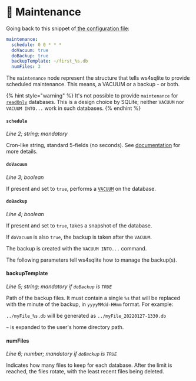 # 🔨 Maintenance

Going back to this snippet of[ the configuration file](configuration-file.md):

```yaml
maintenance:
  schedule: 0 0 * * *
  doVacuum: true
  doBackup: true
  backupTemplate: ~/first_%s.db
  numFiles: 3
```

The `maintenance` node represent the structure that tells ws4sqlite to provide scheduled maintenance. This means, a VACUUM or a backup - or both.

{% hint style="warning" %}
It's not possible to provide `maintenance` for [`readOnly`](configuration-file.md#readonly) databases. This is a design choice by SQLite; neither `VACUUM` nor `VACUUM INTO...` work in such databases.
{% endhint %}

#### `schedule`

_Line 2; string; mandatory_

Cron-like string, standard 5-fields (no seconds). See [documentation](https://www.adminschoice.com/crontab-quick-reference) for more details.

#### `doVacuum`

_Line 3; boolean_

If present and set to `true`, performs a [`VACUUM`](https://www.sqlite.org/lang\_vacuum.html) on the database.

#### `doBackup`

_Line 4; boolean_

If present and set to `true`, takes a snapshot of the database.

If `doVacuum` is also `true`, the backup is taken after the `VACUUM`.

The backup is created with the `VACUUM INTO...` command.

The following parameters tell ws4sqlite how to manage the backup(s).

#### backupTemplate

_Line 5; string; mandatory if `doBackup` is `TRUE`_

Path of the backup files. It must contain a single `%s` that will be replaced with the minute of the backup, in `yyyyMMdd-HHmm` format. For example:

`../myFile_%s.db` will be generated as `../myFile_20220127-1330.db`

`~` is expanded to the user's home directory path.

#### numFiles

_Line 6; number; mandatory if `doBackup` is `TRUE`_

Indicates how many files to keep for each database. After the limit is reached, the files rotate, with the least recent files being deleted.
